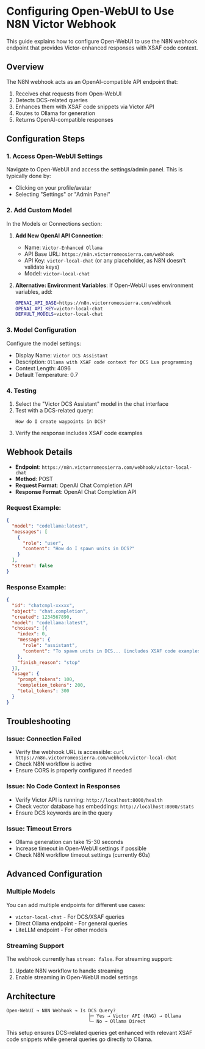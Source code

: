 # Configuring Open-WebUI to Use N8N Victor Webhook

This guide explains how to configure Open-WebUI to use the N8N webhook endpoint that provides Victor-enhanced responses with XSAF code context.

## Overview

The N8N webhook acts as an OpenAI-compatible API endpoint that:
1. Receives chat requests from Open-WebUI
2. Detects DCS-related queries
3. Enhances them with XSAF code snippets via Victor API
4. Routes to Ollama for generation
5. Returns OpenAI-compatible responses

## Configuration Steps

### 1. Access Open-WebUI Settings

Navigate to Open-WebUI and access the settings/admin panel. This is typically done by:
- Clicking on your profile/avatar
- Selecting "Settings" or "Admin Panel"

### 2. Add Custom Model

In the Models or Connections section:

1. **Add New OpenAI API Connection**:
   - Name: `Victor-Enhanced Ollama`
   - API Base URL: `https://n8n.victorromeosierra.com/webhook`
   - API Key: `victor-local-chat` (or any placeholder, as N8N doesn't validate keys)
   - Model: `victor-local-chat`

2. **Alternative: Environment Variables**:
   If Open-WebUI uses environment variables, add:
   ```bash
   OPENAI_API_BASE=https://n8n.victorromeosierra.com/webhook
   OPENAI_API_KEY=victor-local-chat
   DEFAULT_MODELS=victor-local-chat
   ```

### 3. Model Configuration

Configure the model settings:
- Display Name: `Victor DCS Assistant`
- Description: `Ollama with XSAF code context for DCS Lua programming`
- Context Length: 4096
- Default Temperature: 0.7

### 4. Testing

1. Select the "Victor DCS Assistant" model in the chat interface
2. Test with a DCS-related query:
   ```
   How do I create waypoints in DCS?
   ```
3. Verify the response includes XSAF code examples

## Webhook Details

- **Endpoint**: `https://n8n.victorromeosierra.com/webhook/victor-local-chat`
- **Method**: POST
- **Request Format**: OpenAI Chat Completion API
- **Response Format**: OpenAI Chat Completion API

### Request Example:
```json
{
  "model": "codellama:latest",
  "messages": [
    {
      "role": "user",
      "content": "How do I spawn units in DCS?"
    }
  ],
  "stream": false
}
```

### Response Example:
```json
{
  "id": "chatcmpl-xxxxx",
  "object": "chat.completion",
  "created": 1234567890,
  "model": "codellama:latest",
  "choices": [{
    "index": 0,
    "message": {
      "role": "assistant",
      "content": "To spawn units in DCS... [includes XSAF code examples]"
    },
    "finish_reason": "stop"
  }],
  "usage": {
    "prompt_tokens": 100,
    "completion_tokens": 200,
    "total_tokens": 300
  }
}
```

## Troubleshooting

### Issue: Connection Failed
- Verify the webhook URL is accessible: `curl https://n8n.victorromeosierra.com/webhook/victor-local-chat`
- Check N8N workflow is active
- Ensure CORS is properly configured if needed

### Issue: No Code Context in Responses
- Verify Victor API is running: `http://localhost:8000/health`
- Check vector database has embeddings: `http://localhost:8000/stats`
- Ensure DCS keywords are in the query

### Issue: Timeout Errors
- Ollama generation can take 15-30 seconds
- Increase timeout in Open-WebUI settings if possible
- Check N8N workflow timeout settings (currently 60s)

## Advanced Configuration

### Multiple Models
You can add multiple endpoints for different use cases:
- `victor-local-chat` - For DCS/XSAF queries
- Direct Ollama endpoint - For general queries
- LiteLLM endpoint - For other models

### Streaming Support
The webhook currently has `stream: false`. For streaming support:
1. Update N8N workflow to handle streaming
2. Enable streaming in Open-WebUI model settings

## Architecture

```
Open-WebUI → N8N Webhook → Is DCS Query?
                              ├─ Yes → Victor API (RAG) → Ollama
                              └─ No → Ollama Direct
```

This setup ensures DCS-related queries get enhanced with relevant XSAF code snippets while general queries go directly to Ollama.